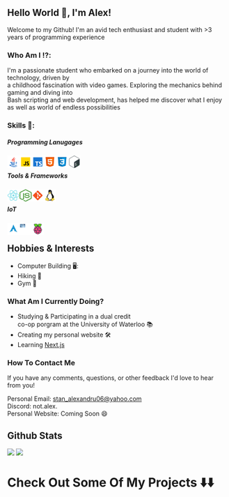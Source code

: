 ## Hello World :wave:, I'm Alex!

Welcome to my Github! I'm an avid tech enthusiast and student with >3 years of programming experience

### Who Am I ⁉️:

I'm a passionate student who embarked on a journey into the world of technology, driven by <br/> a childhood fascination with video games. Exploring the mechanics behind gaming and diving into <br /> Bash scripting and web development, has helped me discover what I enjoy as well as world of endless possibilities

### Skills 🔧:

##### Programming Lanugages
<a href="https://www.java.com/en/"><img align="left" src="./images/java.svg" width="28" height="28"></a>
<a href="https://www.javascript.com/"><img align="left" src="./images/javascript.svg" width="28" height="28"></a>
<a href="https://www.typescriptlang.org/"><img align="left" src="./images/typescript.svg" width="28" height="28"></a>
<a href="https://en.wikipedia.com/wiki/HTML"><img align="left" src="./images/html.svg" width="28" height="28"></a>
<a href="https://en.wikipedia.com/wiki/CSS"><img align="left" src="./images/css3.svg" width="28" height="28"></a>
<a href="https://www.gnu.org/savannah-checkouts/gnu/bash/manual/bash.html"><img align="left" src="./images/bash.svg" width="28" height="28"></a> <br/>

##### Tools & Frameworks
<a href="https://reactjs.org/"><img align="left" src="./images/react.svg" width="28" height="28"></a>
<a href="https://nodejs.org/en/"><img align="left" src="./images/node.png" width="28" height="28"></a>
<a href="https://git-scm.com/"><img align="left" src="./images/git.svg" width="28" height="28"></a>
<a href="https://gnu.org/"><img align="left" src="./images/linux-penguin.svg" width="28" height="28"></a><br/>

##### IoT 
<a href="http://archlinux.org/"><img align="left" src="./images/arch.svg" width="28" height="28"></a>
<a href="https://i3wm.org"><img align="left" src="./images/i3wm.svg" width="28" height="28"></a>
<a href="https://www.raspberypi.com/"><img align="left" src="./images/raspberry-pi.svg" width="28" height="28"></a><br/>

## Hobbies & Interests
 - Computer Building 🖥️:
 - Hiking 🚶
 - Gym :muscle:

### What Am I Currently Doing? 
 - Studying & Participating in a dual credit <br/> co-op porgram at the University of Waterloo 📚
 - Creating my personal website 🛠️
 - Learning [Next.js](https://nextjs.org/)

### How To Contact Me
If you have any comments, questions, or other feedback I'd love to hear from you!

Personal Email: [stan_alexandru06@yahoo.com](mailto:stan_alexandru06@yahoo.com) <br/>
Discord: not.alex. <br/>
Personal Website: Coming Soon 😄 <br/>

## Github Stats
<img height="200px" src="https://github-readme-stats.vercel.app/api?username=AlexStan0&theme=rose_pine&hide_border=true"/> <img height="200px" src="https://github-readme-stats-git-masterrstaa-rickstaa.vercel.app/api/top-langs/?username=AlexStan0&hide=html&hide_border=true&card_width=300&layout=compact&langs_count=4&theme=rose_pine" />

# Check Out Some Of My Projects ⬇️⬇️
